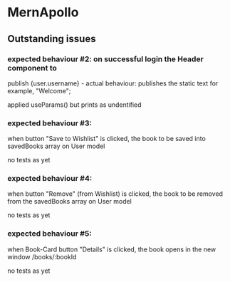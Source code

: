 # MernApollo

## Outstanding issues


### expected behaviour #2: on successful login the Header component to 
publish {user.username} - actual behaviour: publishes the static text for example, "Welcome";

applied useParams() but prints as undentified


### expected behaviour #3:

when button "Save to Wishlist" is clicked, the book to be saved into savedBooks array on User model

no tests as yet

### expected behaviour #4:

when button "Remove" (from Wishlist) is clicked, the book to be removed from the savedBooks array on User model

no tests as yet

### expected behaviour #5:

when Book-Card button "Details" is clicked, the book opens in the new window /books/:bookId

no tests as yet